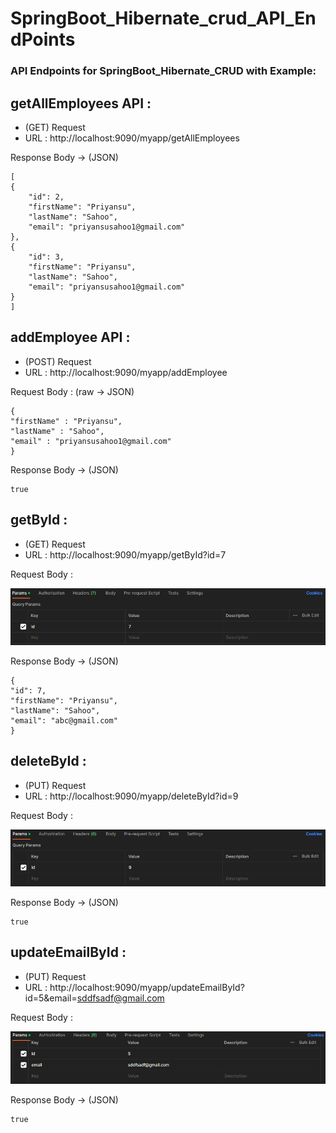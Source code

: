 # SpringBoot_Hibernate_crud_API_EndPoints
### API Endpoints for SpringBoot_Hibernate_CRUD with Example:


## getAllEmployees API :
- (GET) Request
- URL : http://localhost:9090/myapp/getAllEmployees

Response Body ->
(JSON)

    [
    {
        "id": 2,
        "firstName": "Priyansu",
        "lastName": "Sahoo",
        "email": "priyansusahoo1@gmail.com"
    },
    {
        "id": 3,
        "firstName": "Priyansu",
        "lastName": "Sahoo",
        "email": "priyansusahoo1@gmail.com"
    }
    ]

## addEmployee API :
- (POST) Request
- URL : http://localhost:9090/myapp/addEmployee

Request Body :
(raw -> JSON)
    
    {
    "firstName" : "Priyansu",
    "lastName" : "Sahoo",
    "email" : "priyansusahoo1@gmail.com"
    }

Response Body ->
(JSON)

    true

## getById :
- (GET) Request
- URL : http://localhost:9090/myapp/getById?id=7

Request Body :

![Alt text](image.png)

Response Body ->
(JSON)

    {
    "id": 7,
    "firstName": "Priyansu",
    "lastName": "Sahoo",
    "email": "abc@gmail.com"
    }

## deleteById :
- (PUT) Request
- URL : http://localhost:9090/myapp/deleteById?id=9

Request Body :

![Alt text](image-1.png)

Response Body ->
(JSON)
    
    true

## updateEmailById :
- (PUT) Request
- URL : http://localhost:9090/myapp/updateEmailById?id=5&email=sddfsadf@gmail.com

Request Body :

![Alt text](image-2.png)

Response Body ->
(JSON)
    
    true